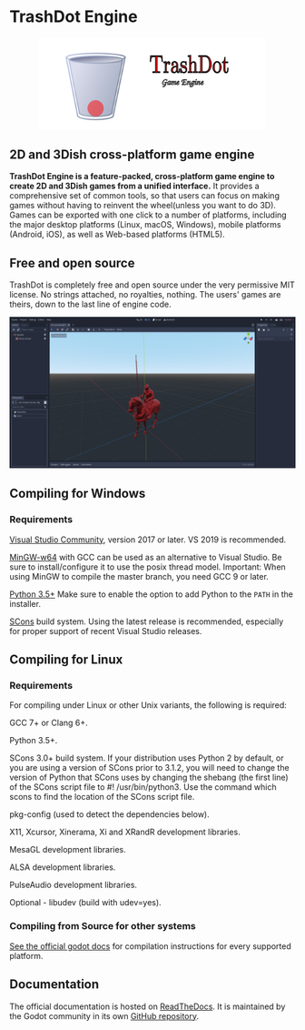 # TrashDot Engine

<p align="center">
  <a href="https://github.com/Pol1sher/TrashDot">
    <img src="logo_outlined.svg" width="400">
  </a>
</p>

## 2D and 3Dish cross-platform game engine

**TrashDot Engine is a feature-packed, cross-platform
game engine to create 2D and 3Dish games from a unified interface.** It provides a
comprehensive set of common tools, so that users can focus on making games
without having to reinvent the wheel(unless you want to do 3D). Games can be exported with one click to a
number of platforms, including the major desktop platforms (Linux, macOS,
Windows), mobile platforms (Android, iOS), as well as Web-based platforms
(HTML5).

## Free and open source
TrashDot is completely free and open source under the very permissive MIT license.
No strings attached, no royalties, nothing. The users' games are theirs, down
to the last line of engine code.

![Screenshot of a 3D scene in the TrashDot Engine editor](https://raw.githubusercontent.com/Pol1sher/TrashDot/master/Window.png)

## Compiling for Windows

### Requirements

[Visual Studio Community](https://www.visualstudio.com/vs/community/), version 2017 or later. VS 2019 is recommended.

[MinGW-w64](http://mingw-w64.org/) with GCC can be used as an alternative to Visual Studio. Be sure to install/configure it to use the posix thread model. Important: When using MinGW to compile the master branch, you need GCC 9 or later.

[Python 3.5+](https://www.python.org/downloads/windows/) Make sure to enable the option to add Python to the ``PATH`` in the installer.

[SCons](https://www.scons.org/) build system. Using the latest release is recommended, especially for proper support of recent Visual Studio releases.

## Compiling for Linux

### Requirements
For compiling under Linux or other Unix variants, the following is required:


GCC 7+ or Clang 6+.

Python 3.5+.

SCons 3.0+ build system. If your distribution uses Python 2 by default, or you are using a version of SCons prior to 3.1.2, you will need to change the version of Python that SCons uses by changing the shebang (the first line) of the SCons script file to #! /usr/bin/python3. Use the command which scons to find the location of the SCons script file.

pkg-config (used to detect the dependencies below).

X11, Xcursor, Xinerama, Xi and XRandR development libraries.

MesaGL development libraries.

ALSA development libraries.

PulseAudio development libraries.

Optional - libudev (build with udev=yes).


### Compiling from Source for other systems

[See the official godot docs](https://docs.godotengine.org/en/latest/development/compiling/)
for compilation instructions for every supported platform.

## Documentation

The official documentation is hosted on [ReadTheDocs](https://docs.godotengine.org).
It is maintained by the Godot community in its own [GitHub repository](https://github.com/godotengine/godot-docs).
